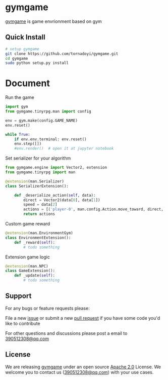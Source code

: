 # gymgame

[gymgame](https://github.com/tornadoyi/gymgame) is game envrionment based on gym


## Quick Install

```bash
# setup gymgame
git clone https://github.com/tornadoyi/gymgame.git
cd gymgame
sudo python setup.py install
```


# Document

Run the game
```python
import gym
from gymgame.tinyrpg.man import config

env = gym.make(config.GAME_NAME)
env.reset()

while True:
    if env.env.terminal: env.reset()
    env.step([])
    #env.render()  # open it at jupyter notebook
```


Set serializer for your algorithm
```python
from gymgame.engine import Vector2, extension
from gymgame.tinyrpg import man

@extension(man.Serializer)
class SerializerExtension():

    def _deserialize_action(self, data):
        direct = Vector2(data[0], data[1])
        speed = data[2]
        actions = [('player-0', man.config.Action.move_toward, direct, speed)]
        return actions
```


Custom game reward
```python
@extension(man.EnvironmentGym)
class EnvironmentExtension():
    def _reward(self):
        # todo something
```


Extension game logic
```python
@extension(man.NPC)
class GameExtension():
    def _update(self):
        # todo something
```





## Support

For any bugs or feature requests please:

File a new [issue](https://github.com/tornadoyi/gymgame/issues) or submit
a new [pull request](https://github.com/tornadoyi/gymgame/pulls) if you
have some code you'd like to contribute

For other questions and discussions please post a email to 390512308@qq.com


## License

We are releasing [gymgame](https://github.com/tornadoyi/gymgame) under an open source
[Apache 2.0](https://www.apache.org/licenses/LICENSE-2.0) License. We welcome you to contact us (390512308@qq.com) with your use cases.
